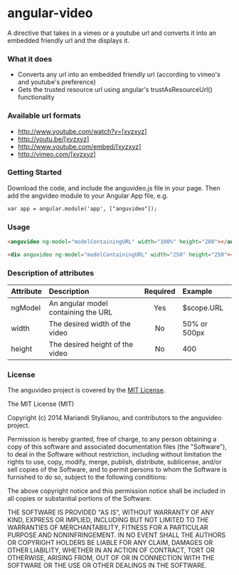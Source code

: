 angular-video
=============

A directive that takes in a vimeo or a youtube url and converts it into an embedded friendly url and the displays it.

### What it does
* Converts any url into an embedded friendly url (according to vimeo's and youtube's preference)
* Gets the trusted resource url using angular's trustAsResourceUrl() functionality

### Available url formats
* http://www.youtube.com/watch?v=[xyzxyz]
* http://youtu.be/[xyzxyz]
* http://www.youtube.com/embed/[xyzxyz]
* http://vimeo.com/[xyzxyz]

### Getting Started
Download the code, and include the anguvideo.js file in your page. Then add the angvideo module to your Angular App file, e.g.
```html
var app = angular.module('app', ["anguvideo"]);
```

### Usage

```html
<anguvideo ng-model="modelContainingURL" width="100%" height="200"></anguvideo>
```

```html
<div anguvideo ng-model="modelContainingURL" width="250" height="250"></div>
```
### Description of attributes
| Attribute        | Description           | Required | Example  |
| :------------- |:-------------| :-----:| :-----|
| ngModel | An angular model containing the URL | Yes | $scope.URL |
| width | The desired width of the video | No | 50% or 500px |
| height | The desired height of the video | No | 400 |

### License
The anguvideo project is covered by the [MIT License](http://opensource.org/licenses/MIT "MIT License").

The MIT License (MIT)

Copyright (c) 2014 Mariandi Stylianou, and contributors to the anguvideo project.

Permission is hereby granted, free of charge, to any person obtaining a copy
of this software and associated documentation files (the "Software"), to deal
in the Software without restriction, including without limitation the rights
to use, copy, modify, merge, publish, distribute, sublicense, and/or sell
copies of the Software, and to permit persons to whom the Software is
furnished to do so, subject to the following conditions:

The above copyright notice and this permission notice shall be included in
all copies or substantial portions of the Software.

THE SOFTWARE IS PROVIDED "AS IS", WITHOUT WARRANTY OF ANY KIND, EXPRESS OR
IMPLIED, INCLUDING BUT NOT LIMITED TO THE WARRANTIES OF MERCHANTABILITY,
FITNESS FOR A PARTICULAR PURPOSE AND NONINFRINGEMENT. IN NO EVENT SHALL THE
AUTHORS OR COPYRIGHT HOLDERS BE LIABLE FOR ANY CLAIM, DAMAGES OR OTHER
LIABILITY, WHETHER IN AN ACTION OF CONTRACT, TORT OR OTHERWISE, ARISING FROM,
OUT OF OR IN CONNECTION WITH THE SOFTWARE OR THE USE OR OTHER DEALINGS IN
THE SOFTWARE.

